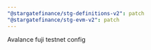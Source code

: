```yaml
---
"@stargatefinance/stg-definitions-v2": patch
"@stargatefinance/stg-evm-v2": patch
---
```


Avalance fuji testnet config
